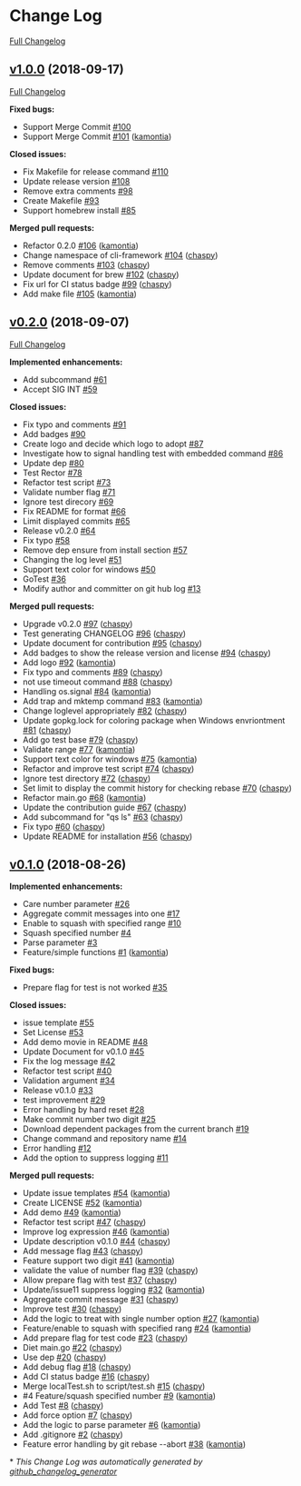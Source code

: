 # Change Log

[Full Changelog](https://github.com/kamontia/qs/compare/v1.0.0...HEAD)

## [v1.0.0](https://github.com/kamontia/qs/tree/v1.0.0) (2018-09-17)
[Full Changelog](https://github.com/kamontia/qs/compare/v0.2.0...v1.0.0)

**Fixed bugs:**

- Support Merge Commit [\#100](https://github.com/kamontia/qs/issues/100)
- Support Merge Commit [\#101](https://github.com/kamontia/qs/pull/101) ([kamontia](https://github.com/kamontia))

**Closed issues:**

- Fix Makefile for release command [\#110](https://github.com/kamontia/qs/issues/110)
- Update release version [\#108](https://github.com/kamontia/qs/issues/108)
- Remove extra comments [\#98](https://github.com/kamontia/qs/issues/98)
- Create Makefile [\#93](https://github.com/kamontia/qs/issues/93)
- Support homebrew install [\#85](https://github.com/kamontia/qs/issues/85)

**Merged pull requests:**

- Refactor 0.2.0 [\#106](https://github.com/kamontia/qs/pull/106) ([kamontia](https://github.com/kamontia))
- Change namespace of cli-framework [\#104](https://github.com/kamontia/qs/pull/104) ([chaspy](https://github.com/chaspy))
- Remove comments [\#103](https://github.com/kamontia/qs/pull/103) ([chaspy](https://github.com/chaspy))
- Update document for brew [\#102](https://github.com/kamontia/qs/pull/102) ([chaspy](https://github.com/chaspy))
- Fix url for CI status badge [\#99](https://github.com/kamontia/qs/pull/99) ([chaspy](https://github.com/chaspy))
- Add make file [\#105](https://github.com/kamontia/qs/pull/105) ([kamontia](https://github.com/kamontia))

## [v0.2.0](https://github.com/kamontia/qs/tree/v0.2.0) (2018-09-07)
[Full Changelog](https://github.com/kamontia/qs/compare/v0.1.0...v0.2.0)

**Implemented enhancements:**

- Add subcommand [\#61](https://github.com/kamontia/qs/issues/61)
- Accept SIG INT [\#59](https://github.com/kamontia/qs/issues/59)

**Closed issues:**

- Fix typo and comments [\#91](https://github.com/kamontia/qs/issues/91)
- Add badges [\#90](https://github.com/kamontia/qs/issues/90)
- Create logo and decide which logo to adopt [\#87](https://github.com/kamontia/qs/issues/87)
- Investigate how to signal handling test with embedded command [\#86](https://github.com/kamontia/qs/issues/86)
- Update dep [\#80](https://github.com/kamontia/qs/issues/80)
- Test Rector [\#78](https://github.com/kamontia/qs/issues/78)
- Refactor test script [\#73](https://github.com/kamontia/qs/issues/73)
- Validate number flag [\#71](https://github.com/kamontia/qs/issues/71)
- Ignore test direcory [\#69](https://github.com/kamontia/qs/issues/69)
- Fix README for format [\#66](https://github.com/kamontia/qs/issues/66)
- Limit displayed commits [\#65](https://github.com/kamontia/qs/issues/65)
- Release v0.2.0 [\#64](https://github.com/kamontia/qs/issues/64)
- Fix typo [\#58](https://github.com/kamontia/qs/issues/58)
- Remove dep ensure from install section [\#57](https://github.com/kamontia/qs/issues/57)
- Changing the log level [\#51](https://github.com/kamontia/qs/issues/51)
- Support text color for windows [\#50](https://github.com/kamontia/qs/issues/50)
- GoTest [\#36](https://github.com/kamontia/qs/issues/36)
- Modify author and committer on git hub log [\#13](https://github.com/kamontia/qs/issues/13)

**Merged pull requests:**

- Upgrade v0.2.0 [\#97](https://github.com/kamontia/qs/pull/97) ([chaspy](https://github.com/chaspy))
- Test generating CHANGELOG [\#96](https://github.com/kamontia/qs/pull/96) ([chaspy](https://github.com/chaspy))
- Update document for contribution [\#95](https://github.com/kamontia/qs/pull/95) ([chaspy](https://github.com/chaspy))
- Add badges to show the release version and license [\#94](https://github.com/kamontia/qs/pull/94) ([chaspy](https://github.com/chaspy))
- Add logo [\#92](https://github.com/kamontia/qs/pull/92) ([kamontia](https://github.com/kamontia))
- Fix typo and comments [\#89](https://github.com/kamontia/qs/pull/89) ([chaspy](https://github.com/chaspy))
- not use timeout command [\#88](https://github.com/kamontia/qs/pull/88) ([chaspy](https://github.com/chaspy))
- Handling os.signal [\#84](https://github.com/kamontia/qs/pull/84) ([kamontia](https://github.com/kamontia))
- Add trap and mktemp command [\#83](https://github.com/kamontia/qs/pull/83) ([kamontia](https://github.com/kamontia))
- Change loglevel appropriately [\#82](https://github.com/kamontia/qs/pull/82) ([chaspy](https://github.com/chaspy))
- Update gopkg.lock for coloring package when Windows envriontment [\#81](https://github.com/kamontia/qs/pull/81) ([chaspy](https://github.com/chaspy))
- Add go test base [\#79](https://github.com/kamontia/qs/pull/79) ([chaspy](https://github.com/chaspy))
- Validate range [\#77](https://github.com/kamontia/qs/pull/77) ([kamontia](https://github.com/kamontia))
- Support text color for windows [\#75](https://github.com/kamontia/qs/pull/75) ([kamontia](https://github.com/kamontia))
- Refactor and improve test script [\#74](https://github.com/kamontia/qs/pull/74) ([chaspy](https://github.com/chaspy))
- Ignore test directory [\#72](https://github.com/kamontia/qs/pull/72) ([chaspy](https://github.com/chaspy))
- Set limit to display the commit history for checking rebase [\#70](https://github.com/kamontia/qs/pull/70) ([chaspy](https://github.com/chaspy))
- Refactor main.go [\#68](https://github.com/kamontia/qs/pull/68) ([kamontia](https://github.com/kamontia))
- Update the contribution guide [\#67](https://github.com/kamontia/qs/pull/67) ([chaspy](https://github.com/chaspy))
- Add subcommand for "qs ls" [\#63](https://github.com/kamontia/qs/pull/63) ([chaspy](https://github.com/chaspy))
- Fix typo [\#60](https://github.com/kamontia/qs/pull/60) ([chaspy](https://github.com/chaspy))
- Update README for installation [\#56](https://github.com/kamontia/qs/pull/56) ([chaspy](https://github.com/chaspy))

## [v0.1.0](https://github.com/kamontia/qs/tree/v0.1.0) (2018-08-26)
**Implemented enhancements:**

- Care number parameter [\#26](https://github.com/kamontia/qs/issues/26)
- Aggregate commit messages into one [\#17](https://github.com/kamontia/qs/issues/17)
- Enable to squash with specified range [\#10](https://github.com/kamontia/qs/issues/10)
- Squash specified number [\#4](https://github.com/kamontia/qs/issues/4)
- Parse parameter [\#3](https://github.com/kamontia/qs/issues/3)
- Feature/simple functions [\#1](https://github.com/kamontia/qs/pull/1) ([kamontia](https://github.com/kamontia))

**Fixed bugs:**

- Prepare flag for test is not worked [\#35](https://github.com/kamontia/qs/issues/35)

**Closed issues:**

- issue template [\#55](https://github.com/kamontia/qs/issues/55)
- Set License [\#53](https://github.com/kamontia/qs/issues/53)
- Add demo movie in README [\#48](https://github.com/kamontia/qs/issues/48)
- Update Document for v0.1.0 [\#45](https://github.com/kamontia/qs/issues/45)
- Fix the log message [\#42](https://github.com/kamontia/qs/issues/42)
- Refactor test script [\#40](https://github.com/kamontia/qs/issues/40)
- Validation argument [\#34](https://github.com/kamontia/qs/issues/34)
- Release v0.1.0 [\#33](https://github.com/kamontia/qs/issues/33)
- test improvement [\#29](https://github.com/kamontia/qs/issues/29)
- Error handling by hard reset [\#28](https://github.com/kamontia/qs/issues/28)
- Make commit number two digit [\#25](https://github.com/kamontia/qs/issues/25)
- Download dependent packages from the current branch [\#19](https://github.com/kamontia/qs/issues/19)
- Change command and repository name [\#14](https://github.com/kamontia/qs/issues/14)
- Error handling [\#12](https://github.com/kamontia/qs/issues/12)
- Add the option to suppress logging [\#11](https://github.com/kamontia/qs/issues/11)

**Merged pull requests:**

- Update issue templates [\#54](https://github.com/kamontia/qs/pull/54) ([kamontia](https://github.com/kamontia))
- Create LICENSE [\#52](https://github.com/kamontia/qs/pull/52) ([kamontia](https://github.com/kamontia))
- Add demo [\#49](https://github.com/kamontia/qs/pull/49) ([kamontia](https://github.com/kamontia))
- Refactor test script [\#47](https://github.com/kamontia/qs/pull/47) ([chaspy](https://github.com/chaspy))
- Improve log expression [\#46](https://github.com/kamontia/qs/pull/46) ([kamontia](https://github.com/kamontia))
- Update description v0.1.0 [\#44](https://github.com/kamontia/qs/pull/44) ([chaspy](https://github.com/chaspy))
- Add message flag [\#43](https://github.com/kamontia/qs/pull/43) ([chaspy](https://github.com/chaspy))
- Feature support two digit [\#41](https://github.com/kamontia/qs/pull/41) ([kamontia](https://github.com/kamontia))
- validate the value of number flag [\#39](https://github.com/kamontia/qs/pull/39) ([chaspy](https://github.com/chaspy))
- Allow prepare flag with test [\#37](https://github.com/kamontia/qs/pull/37) ([chaspy](https://github.com/chaspy))
- Update/issue11 suppress logging [\#32](https://github.com/kamontia/qs/pull/32) ([kamontia](https://github.com/kamontia))
- Aggregate commit message [\#31](https://github.com/kamontia/qs/pull/31) ([chaspy](https://github.com/chaspy))
- Improve test [\#30](https://github.com/kamontia/qs/pull/30) ([chaspy](https://github.com/chaspy))
- Add the logic to treat with single number option [\#27](https://github.com/kamontia/qs/pull/27) ([kamontia](https://github.com/kamontia))
- Feature/enable to squash with specified rang [\#24](https://github.com/kamontia/qs/pull/24) ([kamontia](https://github.com/kamontia))
- Add prepare flag for test code [\#23](https://github.com/kamontia/qs/pull/23) ([chaspy](https://github.com/chaspy))
- Diet main.go [\#22](https://github.com/kamontia/qs/pull/22) ([chaspy](https://github.com/chaspy))
- Use dep [\#20](https://github.com/kamontia/qs/pull/20) ([chaspy](https://github.com/chaspy))
- Add debug flag [\#18](https://github.com/kamontia/qs/pull/18) ([chaspy](https://github.com/chaspy))
- Add CI status badge [\#16](https://github.com/kamontia/qs/pull/16) ([chaspy](https://github.com/chaspy))
-  Merge localTest.sh to script/test.sh [\#15](https://github.com/kamontia/qs/pull/15) ([chaspy](https://github.com/chaspy))
- \#4 Feature/squash specified number [\#9](https://github.com/kamontia/qs/pull/9) ([kamontia](https://github.com/kamontia))
- Add Test [\#8](https://github.com/kamontia/qs/pull/8) ([chaspy](https://github.com/chaspy))
- Add force option [\#7](https://github.com/kamontia/qs/pull/7) ([chaspy](https://github.com/chaspy))
- Add the logic to parse parameter [\#6](https://github.com/kamontia/qs/pull/6) ([kamontia](https://github.com/kamontia))
- Add .gitignore [\#2](https://github.com/kamontia/qs/pull/2) ([chaspy](https://github.com/chaspy))
- Feature error handling by git rebase --abort [\#38](https://github.com/kamontia/qs/pull/38) ([kamontia](https://github.com/kamontia))



\* *This Change Log was automatically generated by [github_changelog_generator](https://github.com/skywinder/Github-Changelog-Generator)*
